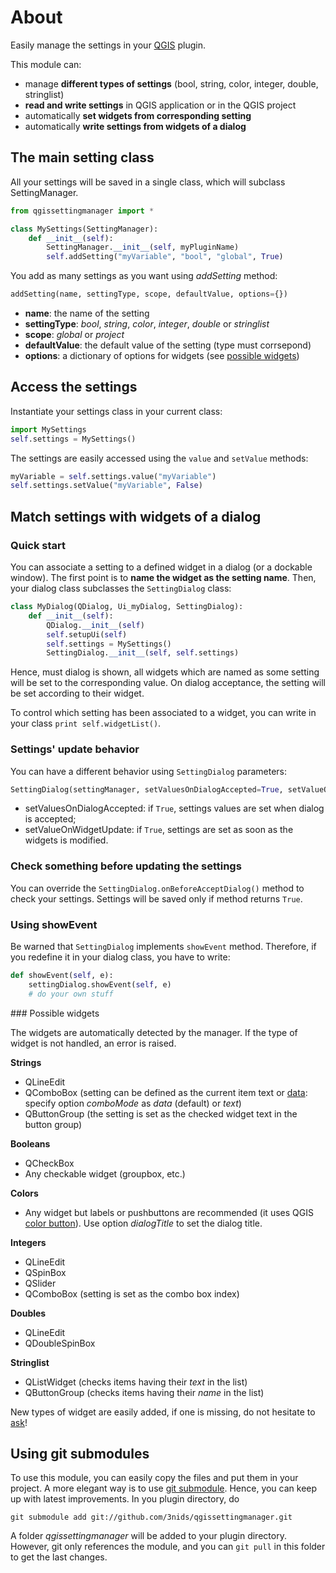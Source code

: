 # About

Easily manage the settings in your [QGIS](http://www.qgis.org) plugin.

This module can:
* manage **different types of settings** (bool, string, color, integer, double, stringlist)
* **read and write settings** in QGIS application or in the QGIS project
* automatically **set widgets from corresponding setting**
* automatically **write settings from widgets of a dialog**


## The main setting class

All your settings will be saved in a single class, which will subclass SettingManager.

```python
from qgissettingmanager import *

class MySettings(SettingManager):
    def __init__(self):
        SettingManager.__init__(self, myPluginName)
        self.addSetting("myVariable", "bool", "global", True)
```
    
You add as many settings as you want using _addSetting_ method:

```python
addSetting(name, settingType, scope, defaultValue, options={})
```

* **name**: the name of the setting
* **settingType**: _bool_, _string_, _color_, _integer_, _double_ or _stringlist_
* **scope**: _global_ or _project_
* **defaultValue**: the default value of the setting (type must corrsepond)
* **options**: a dictionary of options for widgets (see [possible widgets](#possiblewidgets))

## Access the settings

Instantiate your settings class in your current class:

```python
import MySettings
self.settings = MySettings()
```

The settings are easily accessed using the `value` and `setValue` methods:

```python
myVariable = self.settings.value("myVariable")
self.settings.setValue("myVariable", False)
```

## Match settings with widgets of a dialog

### Quick start

You can associate a setting to a defined widget in a dialog (or a dockable window). The first point is to **name the widget as the setting name**.
Then, your dialog class subclasses the `SettingDialog` class:

```python
class MyDialog(QDialog, Ui_myDialog, SettingDialog):
    def __init__(self):
        QDialog.__init__(self)
        self.setupUi(self)
        self.settings = MySettings()
        SettingDialog.__init__(self, self.settings)
```

Hence, must dialog is shown, all widgets which are named as some setting will be set to the corresponding value. On dialog acceptance, the setting will be set according to their widget.

To control which setting has been associated to a widget, you can write in your class `print self.widgetList()`.

### Settings' update behavior

You can have a different behavior using `SettingDialog` parameters:

```python
SettingDialog(settingManager, setValuesOnDialogAccepted=True, setValueOnWidgetUpdate=False)
```

* setValuesOnDialogAccepted: if `True`, settings values are set when dialog is accepted;
* setValueOnWidgetUpdate: if `True`, settings are set as soon as the widgets is modified.

### Check something before updating the settings

You can override the `SettingDialog.onBeforeAcceptDialog()` method to check your settings.
Settings will be saved only if method returns `True`.

### Using showEvent

Be warned that `SettingDialog` implements `showEvent` method. Therefore, if you redefine it in your dialog class, you have to write:

```python
def showEvent(self, e):
    settingDialog.showEvent(self, e)
    # do your own stuff
```


<a name="possiblewidgets"/>
### Possible widgets

The widgets are automatically detected by the manager. If the type of widget is not handled, an error is raised.

**Strings**

* QLineEdit
* QComboBox (setting can be defined as the current item text or [data](http://qt-project.org/doc/qt-4.8/qcombobox.html#itemData): specify option _comboMode_ as _data_ (default) or _text_)
* QButtonGroup (the setting is set as the checked widget text in the button group)

**Booleans**

* QCheckBox
* Any checkable widget (groupbox, etc.)

**Colors**

* Any widget but labels or pushbuttons are recommended (it uses QGIS [color button](http://qgis.org/api/classQgsColorButton.html)). Use option _dialogTitle_ to set the dialog title.

**Integers**

* QLineEdit
* QSpinBox
* QSlider
* QComboBox (setting is set as the combo box index)

**Doubles**

* QLineEdit
* QDoubleSpinBox

**Stringlist**

* QListWidget (checks items having their _text_ in the list)
* QButtonGroup (checks items having their _name_ in the list)

New types of widget are easily added, if one is missing, do not hesitate to [ask](https://github.com/3nids/qgissettingmanager/issues)!



## Using git submodules

To use this module, you can easily copy the files and put them in your project.
A more elegant way is to use [git submodule](http://git-scm.com/book/en/Git-Tools-Submodules). Hence, you can keep up with latest improvements. In you plugin directory, do

```
git submodule add git://github.com/3nids/qgissettingmanager.git
```

A folder _qgissettingmanager_ will be added to your plugin directory. However, git only references the module, and you can `git pull` in this folder to get the last changes.
